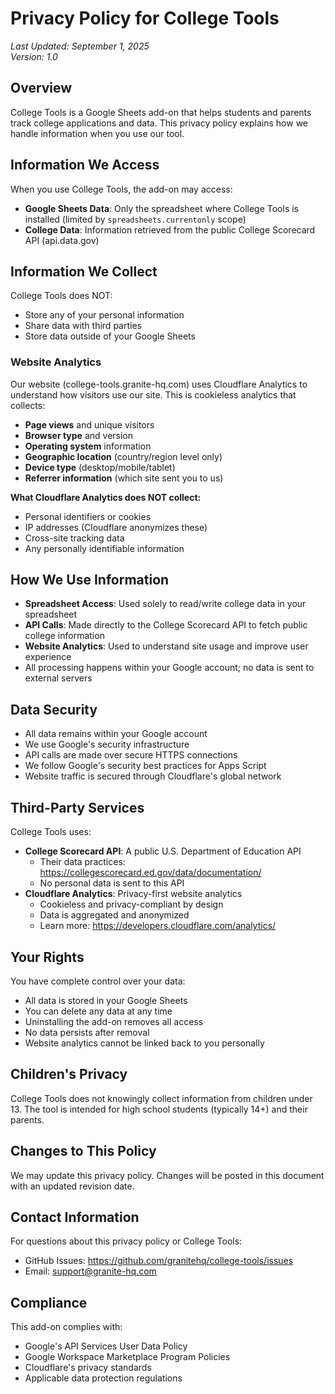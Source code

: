 # Privacy Policy for College Tools

*Last Updated: September 1, 2025*  
*Version: 1.0*

## Overview
College Tools is a Google Sheets add-on that helps students and parents track college applications and data. This privacy policy explains how we handle information when you use our tool.

## Information We Access
When you use College Tools, the add-on may access:
- **Google Sheets Data**: Only the spreadsheet where College Tools is installed (limited by `spreadsheets.currentonly` scope)
- **College Data**: Information retrieved from the public College Scorecard API (api.data.gov)

## Information We Collect
College Tools does NOT:
- Store any of your personal information
- Share data with third parties
- Store data outside of your Google Sheets

### Website Analytics
Our website (college-tools.granite-hq.com) uses Cloudflare Analytics to understand how visitors use our site. This is cookieless analytics that collects:
- **Page views** and unique visitors
- **Browser type** and version
- **Operating system** information
- **Geographic location** (country/region level only)
- **Device type** (desktop/mobile/tablet)
- **Referrer information** (which site sent you to us)

**What Cloudflare Analytics does NOT collect:**
- Personal identifiers or cookies
- IP addresses (Cloudflare anonymizes these)
- Cross-site tracking data
- Any personally identifiable information

## How We Use Information
- **Spreadsheet Access**: Used solely to read/write college data in your spreadsheet
- **API Calls**: Made directly to the College Scorecard API to fetch public college information
- **Website Analytics**: Used to understand site usage and improve user experience
- All processing happens within your Google account; no data is sent to external servers

## Data Security
- All data remains within your Google account
- We use Google's security infrastructure
- API calls are made over secure HTTPS connections
- We follow Google's security best practices for Apps Script
- Website traffic is secured through Cloudflare's global network

## Third-Party Services
College Tools uses:
- **College Scorecard API**: A public U.S. Department of Education API
  - Their data practices: https://collegescorecard.ed.gov/data/documentation/
  - No personal data is sent to this API
- **Cloudflare Analytics**: Privacy-first website analytics
  - Cookieless and privacy-compliant by design
  - Data is aggregated and anonymized
  - Learn more: https://developers.cloudflare.com/analytics/

## Your Rights
You have complete control over your data:
- All data is stored in your Google Sheets
- You can delete any data at any time
- Uninstalling the add-on removes all access
- No data persists after removal
- Website analytics cannot be linked back to you personally

## Children's Privacy
College Tools does not knowingly collect information from children under 13. The tool is intended for high school students (typically 14+) and their parents.

## Changes to This Policy
We may update this privacy policy. Changes will be posted in this document with an updated revision date.

## Contact Information
For questions about this privacy policy or College Tools:
- GitHub Issues: https://github.com/granitehq/college-tools/issues
- Email: support@granite-hq.com

## Compliance
This add-on complies with:
- Google's API Services User Data Policy
- Google Workspace Marketplace Program Policies
- Cloudflare's privacy standards
- Applicable data protection regulations